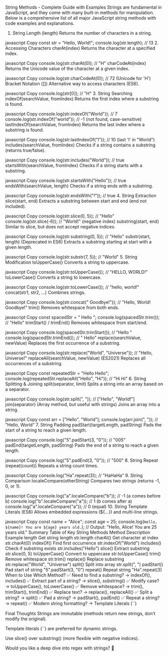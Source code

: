 String Methods - Complete Guide with Examples
Strings are fundamental in JavaScript, and they come with many built-in methods for manipulation. Below is a comprehensive list of all major JavaScript string methods with code examples and explanations.

1. String Length (length)
Returns the number of characters in a string.

javascript
Copy
const str = "Hello, World!";
console.log(str.length); // 13
2. Accessing Characters
charAt(index)
Returns the character at a specified index.

javascript
Copy
console.log(str.charAt(0)); // "H"
charCodeAt(index)
Returns the Unicode value of the character at a given index.

javascript
Copy
console.log(str.charCodeAt(0)); // 72 (Unicode for 'H')
Bracket Notation ([])
Alternative way to access characters (ES6).

javascript
Copy
console.log(str[0]); // "H"
3. String Searching
indexOf(searchValue, fromIndex)
Returns the first index where a substring is found.

javascript
Copy
console.log(str.indexOf("World")); // 7
console.log(str.indexOf("world")); // -1 (not found, case-sensitive)
lastIndexOf(searchValue, fromIndex)
Returns the last index where a substring is found.

javascript
Copy
console.log(str.lastIndexOf("l")); // 10 (last 'l' in "World")
includes(searchValue, fromIndex)
Checks if a string contains a substring (returns true/false).

javascript
Copy
console.log(str.includes("World")); // true
startsWith(searchValue, fromIndex)
Checks if a string starts with a substring.

javascript
Copy
console.log(str.startsWith("Hello")); // true
endsWith(searchValue, length)
Checks if a string ends with a substring.

javascript
Copy
console.log(str.endsWith("!")); // true
4. String Extraction
slice(start, end)
Extracts a substring between start and end (end not included).

javascript
Copy
console.log(str.slice(0, 5)); // "Hello"
console.log(str.slice(-6)); // "World!" (negative index)
substring(start, end)
Similar to slice, but does not accept negative indices.

javascript
Copy
console.log(str.substring(0, 5)); // "Hello"
substr(start, length) (Deprecated in ES6)
Extracts a substring starting at start with a given length.

javascript
Copy
console.log(str.substr(7, 5)); // "World"
5. String Modification
toUpperCase()
Converts a string to uppercase.

javascript
Copy
console.log(str.toUpperCase()); // "HELLO, WORLD!"
toLowerCase()
Converts a string to lowercase.

javascript
Copy
console.log(str.toLowerCase()); // "hello, world!"
concat(str1, str2, ...)
Combines strings.

javascript
Copy
console.log(str.concat(" Goodbye!")); // "Hello, World! Goodbye!"
trim()
Removes whitespace from both ends.

javascript
Copy
const spacedStr = "   Hello   ";
console.log(spacedStr.trim()); // "Hello"
trimStart() / trimEnd()
Removes whitespace from start/end.

javascript
Copy
console.log(spacedStr.trimStart()); // "Hello   "
console.log(spacedStr.trimEnd()); // "   Hello"
replace(searchValue, newValue)
Replaces the first occurrence of a substring.

javascript
Copy
console.log(str.replace("World", "Universe")); // "Hello, Universe!"
replaceAll(searchValue, newValue) (ES2021)
Replaces all occurrences of a substring.

javascript
Copy
const repeatedStr = "Hello Hello";
console.log(repeatedStr.replaceAll("Hello", "Hi")); // "Hi Hi"
6. String Splitting & Joining
split(separator, limit)
Splits a string into an array based on a separator.

javascript
Copy
console.log(str.split(", ")); // ["Hello", "World!"]
join(separator) (Array method, but useful with strings)
Joins an array into a string.

javascript
Copy
const arr = ["Hello", "World"];
console.log(arr.join(", ")); // "Hello, World"
7. String Padding
padStart(targetLength, padString)
Pads the start of a string to reach a given length.

javascript
Copy
console.log("5".padStart(3, "0")); // "005"
padEnd(targetLength, padString)
Pads the end of a string to reach a given length.

javascript
Copy
console.log("5".padEnd(3, "0")); // "500"
8. String Repeat (repeat(count))
Repeats a string count times.

javascript
Copy
console.log("Ha".repeat(3)); // "HaHaHa"
9. String Comparison
localeCompare(otherString)
Compares two strings (returns -1, 0, or 1).

javascript
Copy
console.log("a".localeCompare("b")); // -1 (a comes before b)
console.log("b".localeCompare("a")); // 1 (b comes after a)
console.log("a".localeCompare("a")); // 0 (equal)
10. String Template Literals (ES6)
Allows embedded expressions (${...}) and multi-line strings.

javascript
Copy
const name = "Alice";
const age = 25;
console.log(`Hello, ${name}! You are ${age} years old.`);
// Output: "Hello, Alice! You are 25 years old."
Summary Table of Key String Methods
Method	Description	Example
length	Get string length	str.length
charAt()	Get character at index	str.charAt(0)
indexOf()	Find first occurrence	str.indexOf("World")
includes()	Check if substring exists	str.includes("Hello")
slice()	Extract substring	str.slice(0, 5)
toUpperCase()	Convert to uppercase	str.toUpperCase()
trim()	Remove whitespace	str.trim()
replace()	Replace substring	str.replace("World", "Universe")
split()	Split into array	str.split(", ")
padStart()	Pad start of string	"5".padStart(3, "0")
repeat()	Repeat string	"Ha".repeat(3)
When to Use Which Method?
✅ Need to find a substring? → indexOf(), includes()
✅ Extract part of a string? → slice(), substring()
✅ Modify case? → toUpperCase(), toLowerCase()
✅ Remove whitespace? → trim(), trimStart(), trimEnd()
✅ Replace text? → replace(), replaceAll()
✅ Split a string? → split()
✅ Pad a string? → padStart(), padEnd()
✅ Repeat a string? → repeat()
✅ Modern string formatting? → Template Literals (``)

Final Thoughts
Strings are immutable (methods return new strings, don’t modify the original).

Template literals (``) are preferred for dynamic strings.

Use slice() over substring() (more flexible with negative indices).

Would you like a deep dive into regex with strings? 🚀
